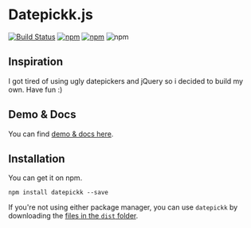 # Datepickk.js
[![Build Status](https://travis-ci.org/crsten/datepickk.svg?branch=master&style=flat-square)](https://travis-ci.org/crsten/datepickk)
[![npm](https://img.shields.io/npm/dt/datepickk.svg?style=flat-square)](https://www.npmjs.com/package/datepickk)
[![npm](https://img.shields.io/npm/v/datepickk.svg?style=flat-square)](https://www.npmjs.com/package/datepickk)
![npm](https://img.shields.io/npm/l/datepickk.svg?style=flat-square)

## Inspiration

I got tired of using ugly datepickers and jQuery so i decided to build my own. Have fun :)

## Demo & Docs

You can find [demo & docs here](http://crsten.github.io/datepickk/).

## Installation

You can get it on npm.

```shell
npm install datepickk --save
```

If you're not using either package manager, you can use `datepickk` by downloading the [files in the `dist` folder](dist).
